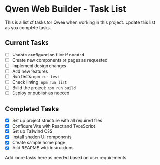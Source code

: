 # Qwen Web Builder - Task List

This is a list of tasks for Qwen when working in this project. Update this list as you complete tasks.

## Current Tasks

- [ ] Update configuration files if needed
- [ ] Create new components or pages as requested
- [ ] Implement design changes
- [ ] Add new features
- [ ] Run tests: `npm run test`
- [ ] Check linting: `npm run lint`
- [ ] Build the project: `npm run build`
- [ ] Deploy or publish as needed

## Completed Tasks

- [x] Set up project structure with all required files
- [x] Configure Vite with React and TypeScript
- [x] Set up Tailwind CSS
- [x] Install shadcn UI components
- [x] Create sample home page
- [x] Add README with instructions

Add more tasks here as needed based on user requirements.
